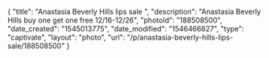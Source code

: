 {
    "title": "Anastasia Beverly Hills lips sale ",
    "description": "Anastasia Beverly Hills buy one get one free 12\/16-12\/26",
    "photoId": "188508500",
    "date_created": "1545013775",
    "date_modified": "1546466827",
    "type": "captivate",
    "layout": "photo",
    "url": "\/p\/anastasia-beverly-hills-lips-sale\/188508500"
}
